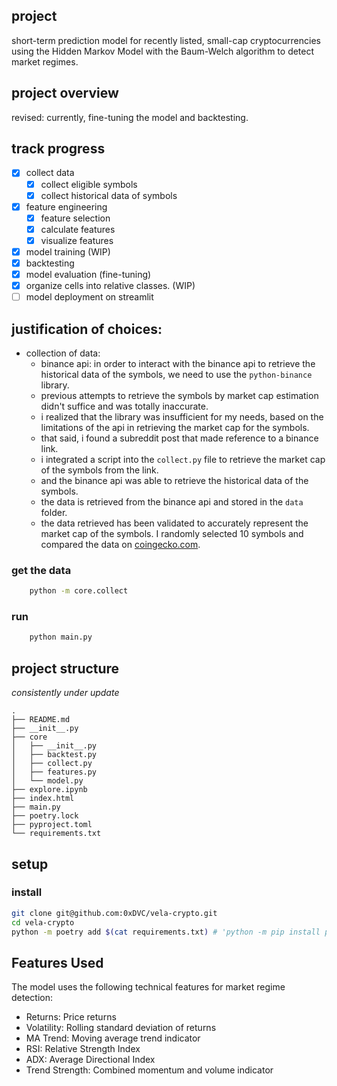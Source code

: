 ## project
short-term prediction model for recently listed, small-cap cryptocurrencies using the Hidden Markov Model with the Baum-Welch algorithm to detect market regimes.

## project overview
revised: currently, fine-tuning the model and backtesting.


## track progress
- [x] collect data
    - [x] collect eligible symbols
    - [x] collect historical data of symbols
- [x] feature engineering
    - [x] feature selection
    - [x] calculate features
    - [x] visualize features
- [x] model training (WIP)
- [x] backtesting
- [x] model evaluation (fine-tuning)
- [x] organize cells into relative classes. (WIP)
- [ ] model deployment on streamlit

## justification of choices:
- collection of data:
    - binance api: in order to interact with the binance api to retrieve the historical data of the symbols, we need to use the ```python-binance``` library.
    - previous attempts to retrieve the symbols by market cap estimation didn't suffice and was totally inaccurate. 
    - i realized that the library was insufficient for my needs, based on the limitations of the api in retrieving the market cap for the symbols.
    - that said, i found a subreddit post that made reference to a binance link. 
    - i integrated a script into the ```collect.py``` file to retrieve the market cap of the symbols from the link.
    - and the binance api was able to retrieve the historical data of the symbols.
    -  the data is retrieved from the binance api and stored in the ```data``` folder.
    -  the data retrieved has been validated to accurately represent the market cap of the symbols. I randomly selected 10 symbols and compared the data on [coingecko.com](https://www.coingecko.com/en/coins).


### get the data
```bash
    python -m core.collect
```

### run
```bash
    python main.py
```

## project structure
_consistently under update_
```
.
├── README.md
├── __init__.py
├── core
│   ├── __init__.py
│   ├── backtest.py
│   ├── collect.py
│   ├── features.py
│   └── model.py
├── explore.ipynb
├── index.html
├── main.py
├── poetry.lock
├── pyproject.toml
└── requirements.txt
```

## setup
### install
```bash
git clone git@github.com:0xDVC/vela-crypto.git
cd vela-crypto
python -m poetry add $(cat requirements.txt) # 'python -m pip install poetry' if you don't have it
```

## Features Used
The model uses the following technical features for market regime detection:
- Returns: Price returns
- Volatility: Rolling standard deviation of returns
- MA Trend: Moving average trend indicator
- RSI: Relative Strength Index
- ADX: Average Directional Index
- Trend Strength: Combined momentum and volume indicator
